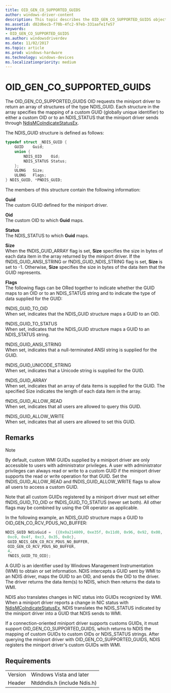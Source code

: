 ```yaml
---
title: OID_GEN_CO_SUPPORTED_GUIDS
author: windows-driver-content
description: This topic describes the OID_GEN_CO_SUPPORTED_GUIDS object identifier (OID).
ms.assetid: d82d6ecb-f70b-4fc2-97eb-331aafe1fe57
keywords:
- OID_GEN_CO_SUPPORTED_GUIDS
ms.author: windowsdriverdev
ms.date: 11/02/2017
ms.topic: article
ms.prod: windows-hardware
ms.technology: windows-devices
ms.localizationpriority: medium
---
```


# OID_GEN_CO_SUPPORTED_GUIDS

The OID_GEN_CO_SUPPORTED_GUIDS OID requests the miniport driver to return an array of structures of the type NDIS_GUID. Each structure in the array specifies the mapping of a custom GUID (globally unique identifier) to either a custom OID or to an NDIS_STATUS that the miniport driver sends through [NdisMCoIndicateStatusEx](https://msdn.microsoft.com/library/windows/hardware/ff563562).

The NDIS_GUID structure is defined as follows:

```c++
typedef struct _NDIS_GUID {
    GUID    Guid;
    union {
        NDIS_OID    Oid;
        NDIS_STATUS Status;
    };
    ULONG   Size;
    ULONG   Flags;
} NDIS_GUID, *PNDIS_GUID;
```

The members of this structure contain the following information:

**Guid**  
The custom GUID defined for the miniport driver.

**Oid**  
The custom OID to which **Guid** maps.

**Status**  
The NDIS_STATUS to which **Guid** maps.

**Size**  
When the fNDIS_GUID_ARRAY flag is set, **Size** specifies the size in bytes of each data item in the array returned by the miniport driver. If the fNDIS_GUID_ANSI_STRING or fNDIS_GUID_NDIS_STRING flag is set, **Size** is set to -1. Otherwise, **Size** specifies the size in bytes of the data item that the GUID represents.

**Flags**  
The following flags can be ORed together to indicate whether the GUID maps to an OID or to an NDIS_STATUS string and to indicate the type of data supplied for the GUID: 

fNDIS_GUID_TO_OID  
When set, indicates that the NDIS_GUID structure maps a GUID to an OID.

fNDIS_GUID_TO_STATUS  
When set, indicates that the NDIS_GUID structure maps a GUID to an NDIS_STATUS string.

fNDIS_GUID_ANSI_STRING  
When set, indicates that a null-terminated ANSI string is supplied for the GUID.

fNDIS_GUID_UNICODE_STRING  
When set, indicates that a Unicode string is supplied for the GUID.

fNDIS_GUID_ARRAY  
When set, indicates that an array of data items is supplied for the GUID. The specified Size indicates the length of each data item in the array.

fNDIS_GUID_ALLOW_READ  
When set, indicates that all users are allowed to query this GUID.

fNDIS_GUID_ALLOW_WRITE  
When set, indicates that all users are allowed to set this GUID.

## Remarks

> [!NOTE]
> By default, custom WMI GUIDs supplied by a miniport driver are only accessible to users with administrator privileges. A user with administrator privileges can always read or write to a custom GUID if the miniport driver supports the read or write operation for that GUID. Set the fNDIS_GUID_ALLOW_READ and fNDIS_GUID_ALLOW_WRITE flags to allow all users to access a custom GUID.

Note that all custom GUIDs registered by a miniport driver must set either fNDIS_GUID_TO_OID or fNDIS_GUID_TO_STATUS (never set both). All other flags may be combined by using the OR operator as applicable.

In the following example, an NDIS_GUID structure maps a GUID to OID_GEN_CO_RCV_PDUS_NO_BUFFER:

```cpp 
NDIS_GUID NdisGuid =  {{0x0a214809, 0xe35f, 0x11d0, 0x96, 0x92, 0x00,
 0xc0, 0x4f, 0xc3, 0x35, 0x8c},
 GUID_NDIS_GEN_CO_RCV_PDUS_NO_BUFFER,
 OID_GEN_CO_RCV_PDUS_NO_BUFFER,
 4,
 fNDIS_GUID_TO_OID};
```
A GUID is an identifier used by Windows Management Instrumentation (WMI) to obtain or set information. NDIS intercepts a GUID sent by WMI to an NDIS driver, maps the GUID to an OID, and sends the OID to the driver. The driver returns the data item(s) to NDIS, which then returns the data to WMI.

NDIS also translates changes in NIC status into GUIDs recognized by WMI. When a miniport driver reports a change in NIC status with [NdisMCoIndicateStatusEx](https://msdn.microsoft.com/library/windows/hardware/ff563562), NDIS translates the NDIS_STATUS indicated by the miniport driver into a GUID that NDIS sends to WMI.

If a connection-oriented miniport driver supports customs GUIDs, it must support OID_GEN_CO_SUPPORTED_GUIDS, which returns to NDIS the mapping of custom GUIDs to custom OIDs or NDIS_STATUS strings. After querying the miniport driver with OID_GEN_CO_SUPPORTED_GUIDS, NDIS registers the miniport driver's custom GUIDs with WMI.

## Requirements

| | |
| --- | --- |
| Version | Windows Vista and later |
| Header | Ntddndis.h (include Ndis.h) |

